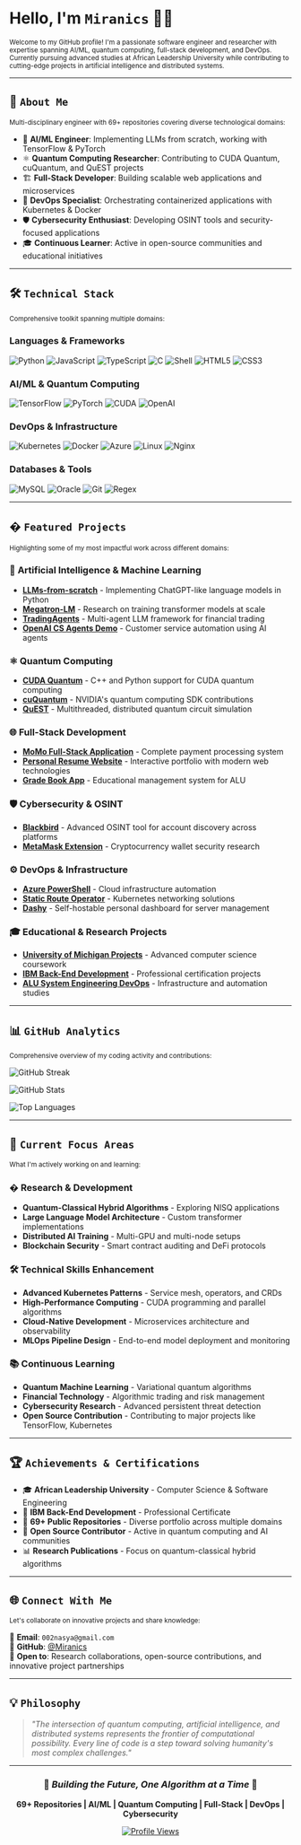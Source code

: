 # Hello, I'm `Miranics` 👨‍💻

<sub>Welcome to my GitHub profile! I'm a passionate software engineer and researcher with expertise spanning AI/ML, quantum computing, full-stack development, and DevOps. Currently pursuing advanced studies at African Leadership University while contributing to cutting-edge projects in artificial intelligence and distributed systems.</sub>

---

## 🎯 `About Me`

<sub>Multi-disciplinary engineer with 69+ repositories covering diverse technological domains:</sub>

- 🤖 **AI/ML Engineer**: Implementing LLMs from scratch, working with TensorFlow & PyTorch
- ⚛️ **Quantum Computing Researcher**: Contributing to CUDA Quantum, cuQuantum, and QuEST projects
- 🏗️ **Full-Stack Developer**: Building scalable web applications and microservices
- 🔧 **DevOps Specialist**: Orchestrating containerized applications with Kubernetes & Docker
- 🛡️ **Cybersecurity Enthusiast**: Developing OSINT tools and security-focused applications
- 🎓 **Continuous Learner**: Active in open-source communities and educational initiatives

---

## 🛠️ `Technical Stack`

<sub>Comprehensive toolkit spanning multiple domains:</sub>

### **Languages & Frameworks**
![Python](https://img.shields.io/badge/-Python-3776AB?logo=python&logoColor=white&style=flat-square)
![JavaScript](https://img.shields.io/badge/-JavaScript-F7DF1E?logo=javascript&logoColor=black&style=flat-square)
![TypeScript](https://img.shields.io/badge/-TypeScript-3178C6?logo=typescript&logoColor=white&style=flat-square)
![C](https://img.shields.io/badge/-C-A8B9CC?logo=c&logoColor=black&style=flat-square)
![Shell](https://img.shields.io/badge/-Shell_Scripting-4EAA25?logo=gnu-bash&logoColor=white&style=flat-square)
![HTML5](https://img.shields.io/badge/-HTML5-E34F26?logo=html5&logoColor=white&style=flat-square)
![CSS3](https://img.shields.io/badge/-CSS3-1572B6?logo=css3&logoColor=white&style=flat-square)

### **AI/ML & Quantum Computing**
![TensorFlow](https://img.shields.io/badge/-TensorFlow-FF6F00?logo=tensorflow&logoColor=white&style=flat-square)
![PyTorch](https://img.shields.io/badge/-PyTorch-EE4C2C?logo=pytorch&logoColor=white&style=flat-square)
![CUDA](https://img.shields.io/badge/-CUDA-76B900?logo=nvidia&logoColor=white&style=flat-square)
![OpenAI](https://img.shields.io/badge/-OpenAI-412991?logo=openai&logoColor=white&style=flat-square)

### **DevOps & Infrastructure**
![Kubernetes](https://img.shields.io/badge/-Kubernetes-326CE5?logo=kubernetes&logoColor=white&style=flat-square)
![Docker](https://img.shields.io/badge/-Docker-2496ED?logo=docker&logoColor=white&style=flat-square)
![Azure](https://img.shields.io/badge/-Azure-0078D4?logo=microsoft-azure&logoColor=white&style=flat-square)
![Linux](https://img.shields.io/badge/-Linux-FCC624?logo=linux&logoColor=black&style=flat-square)
![Nginx](https://img.shields.io/badge/-Nginx-009639?logo=nginx&logoColor=white&style=flat-square)

### **Databases & Tools**
![MySQL](https://img.shields.io/badge/-MySQL-4479A1?logo=mysql&logoColor=white&style=flat-square)
![Oracle](https://img.shields.io/badge/-Oracle-F80000?logo=oracle&logoColor=white&style=flat-square)
![Git](https://img.shields.io/badge/-Git-F05032?logo=git&logoColor=white&style=flat-square)
![Regex](https://img.shields.io/badge/-Regex-5D7DB2?logo=regex&logoColor=white&style=flat-square)


---

## � `Featured Projects`

<sub>Highlighting some of my most impactful work across different domains:</sub>

### 🤖 **Artificial Intelligence & Machine Learning**
- **[LLMs-from-scratch](https://github.com/Miranics/LLMs-from-scratch)** - Implementing ChatGPT-like language models in Python
- **[Megatron-LM](https://github.com/Miranics/Megatron-LM)** - Research on training transformer models at scale
- **[TradingAgents](https://github.com/Miranics/TradingAgents)** - Multi-agent LLM framework for financial trading
- **[OpenAI CS Agents Demo](https://github.com/Miranics/openai-cs-agents-demo)** - Customer service automation using AI agents

### ⚛️ **Quantum Computing**
- **[CUDA Quantum](https://github.com/Miranics/cuda-quantum)** - C++ and Python support for CUDA quantum computing
- **[cuQuantum](https://github.com/Miranics/cuQuantum)** - NVIDIA's quantum computing SDK contributions
- **[QuEST](https://github.com/Miranics/QuEST)** - Multithreaded, distributed quantum circuit simulation

### 🌐 **Full-Stack Development**
- **[MoMo Full-Stack Application](https://github.com/Miranics/MoMo-full-stack-application)** - Complete payment processing system
- **[Personal Resume Website](https://github.com/Miranics/my-resume_website-)** - Interactive portfolio with modern web technologies
- **[Grade Book App](https://github.com/Miranics/grade-book-app_Nanen-Miranics)** - Educational management system for ALU

### 🛡️ **Cybersecurity & OSINT**
- **[Blackbird](https://github.com/Miranics/blackbird)** - Advanced OSINT tool for account discovery across platforms
- **[MetaMask Extension](https://github.com/Miranics/metamask-extension)** - Cryptocurrency wallet security research

### ⚙️ **DevOps & Infrastructure**
- **[Azure PowerShell](https://github.com/Miranics/azure-powershell)** - Cloud infrastructure automation
- **[Static Route Operator](https://github.com/Miranics/staticroute-operator)** - Kubernetes networking solutions
- **[Dashy](https://github.com/Miranics/dashy)** - Self-hostable personal dashboard for server management

### 🎓 **Educational & Research Projects**
- **[University of Michigan Projects](https://github.com/Miranics/University_of_Michigan_projects)** - Advanced computer science coursework
- **[IBM Back-End Development](https://github.com/Miranics/IBM-Back-End-Development)** - Professional certification projects
- **[ALU System Engineering DevOps](https://github.com/Miranics/alu-system_engineering-devops)** - Infrastructure and automation studies

---

## 📊 `GitHub Analytics`

<sub>Comprehensive overview of my coding activity and contributions:</sub>

![GitHub Streak](https://streak-stats.demolab.com/?user=Miranics&theme=dark&hide_border=true&date_format=M%20j%5B%2C%20Y%5D)

![GitHub Stats](https://github-readme-stats.vercel.app/api?username=Miranics&show_icons=true&theme=dark&hide_border=true&count_private=true)

![Top Languages](https://github-readme-stats.vercel.app/api/top-langs/?username=Miranics&theme=dark&hide_border=true&layout=compact&langs_count=10)

---

## 🎯 `Current Focus Areas`

<sub>What I'm actively working on and learning:</sub>

### � **Research & Development**
- **Quantum-Classical Hybrid Algorithms** - Exploring NISQ applications
- **Large Language Model Architecture** - Custom transformer implementations
- **Distributed AI Training** - Multi-GPU and multi-node setups
- **Blockchain Security** - Smart contract auditing and DeFi protocols

### 🛠️ **Technical Skills Enhancement**
- **Advanced Kubernetes Patterns** - Service mesh, operators, and CRDs
- **High-Performance Computing** - CUDA programming and parallel algorithms
- **Cloud-Native Development** - Microservices architecture and observability
- **MLOps Pipeline Design** - End-to-end model deployment and monitoring

### 📚 **Continuous Learning**
- **Quantum Machine Learning** - Variational quantum algorithms
- **Financial Technology** - Algorithmic trading and risk management
- **Cybersecurity Research** - Advanced persistent threat detection
- **Open Source Contribution** - Contributing to major projects like TensorFlow, Kubernetes

---

## 🏆 `Achievements & Certifications`

- 🎓 **African Leadership University** - Computer Science & Software Engineering
- 🏅 **IBM Back-End Development** - Professional Certificate
- 🌟 **69+ Public Repositories** - Diverse portfolio across multiple domains
- 🤝 **Open Source Contributor** - Active in quantum computing and AI communities
- 📊 **Research Publications** - Focus on quantum-classical hybrid algorithms

---

## 🌐 `Connect With Me`

<sub>Let's collaborate on innovative projects and share knowledge:</sub>

📧 **Email**: `002nasya@gmail.com`  
🐙 **GitHub**: [@Miranics](https://github.com/Miranics)  
💼 **Open to**: Research collaborations, open-source contributions, and innovative project partnerships

---

## 💡 `Philosophy`

> *"The intersection of quantum computing, artificial intelligence, and distributed systems represents the frontier of computational possibility. Every line of code is a step toward solving humanity's most complex challenges."*

---

<div align="center">

### 🚀 *Building the Future, One Algorithm at a Time* 🚀

**69+ Repositories | AI/ML | Quantum Computing | Full-Stack | DevOps | Cybersecurity**

[![Profile Views](https://komarev.com/ghpvc/?username=Miranics&color=blue&style=flat-square)](https://github.com/Miranics)

</div>

